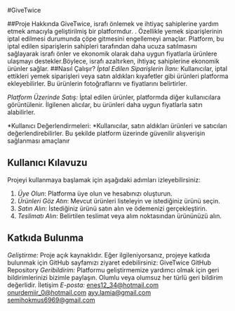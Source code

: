#GiveTwice

##Proje Hakkında
GiveTwice, israfı önlemek ve ihtiyaç sahiplerine yardım etmek amacıyla geliştirilmiş bir platformdur. . Özellikle yemek siparişlerinin iptal edilmesi durumunda çöpe gitmesini engellemeyi amaçlar. Platform, bu iptal edilen siparişlerin sahipleri tarafından daha ucuza satılmasını sağlayarak israfı önler ve ekonomik olarak daha uygun fiyatlarla ürünlere ulaşmayı destekler.Böylece, israfı azaltırken, ihtiyaç sahiplerine ekonomik ürünler sağlar.
##Nasıl Çalışır?
*İptal Edilen Siparişlerin İlanı:* Kullanıcılar, iptal ettikleri yemek siparişleri veya satın aldıkları kıyafetler gibi ürünleri platforma ekleyebilirler. Bu ürünlerin fotoğraflarını ve fiyatlarını belirtirler.

*Platform Üzerinde Satış:* İptal edilen ürünler, platformda diğer kullanıcılara görüntülenir. İlgilenen alıcılar, bu ürünleri daha uygun fiyatlarla satın alabilirler.

*Kullanıcı Değerlendirmeleri: *Kullanıcılar, satın aldıkları ürünleri ve satıcıları değerlendirebilirler. Bu şekilde platform üzerinde güvenilir alışverişin sağlanması amaçlanır
## Kullanıcı Kılavuzu

Projeyi kullanmaya başlamak için aşağıdaki adımları izleyebilirsiniz:

1. *Üye Olun*: Platforma üye olun ve hesabınızı oluşturun.
2. *Ürünleri Göz Atın*: Mevcut ürünleri listeleyin ve istediğiniz ürünü seçin.
3. *Satın Alın*: İstediğiniz ürünü satın alın ve ödemenizi gerçekleştirin.
4. *Teslimatı Alın*: Belirtilen teslimat veya alım noktasından ürününüzü alın.

## Katkıda Bulunma
*Geliştirme:* Proje açık kaynaklıdır. Eğer ilgileniyorsanız, projeye katkıda bulunmak için GitHub sayfamızı ziyaret edebilirsiniz: GiveTwice GitHub Repository
*Geribildirim:* Platformu geliştirmemize yardımcı olmak için geri bildirimlerinizi bizimle paylaşın. Olumlu veya olumsuz her türlü geri bildirim değerlidir.
İletişim
*E-posta:*
enes12_34@hotmail.com
onurdemiir_0@hotmail.com
ayy.lamia@gmail.com
semihokmus6969@gmail.com



 




